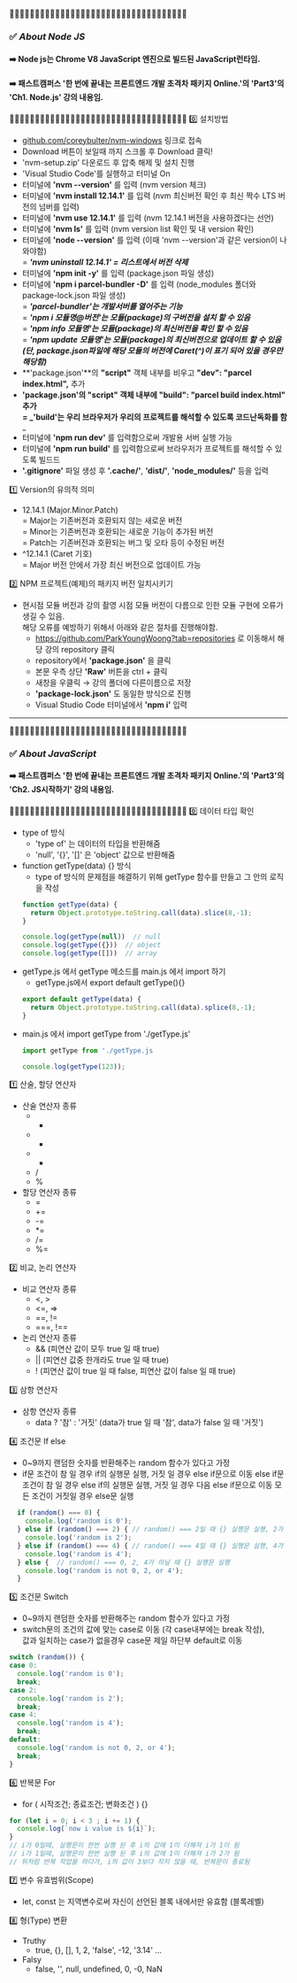 🔸🔸🔸🔸🔸🔸🔸🔸🔸🔸🔸🔸🔸🔸🔸🔸🔸🔸🔸🔸🔸🔸🔸🔸🔸🔸🔸🔸🔸🔸🔸🔸🔸🔸🔸
### ✅ ***About Node JS***  
#### ➡️ Node js는 Chrome V8 JavaScript 엔진으로 빌드된 JavaScript런타임.
#### ➡️ 패스트캠퍼스 '한 번에 끝내는 프론트엔드 개발 초격차 패키지 Online.'의 'Part3'의 'Ch1. Node.js' 강의 내용임.
🔸🔸🔸🔸🔸🔸🔸🔸🔸🔸🔸🔸🔸🔸🔸🔸🔸🔸🔸🔸🔸🔸🔸🔸🔸🔸🔸🔸🔸🔸🔸🔸🔸🔸🔸
  0️⃣ 설치방법
  - <a href="https://github.com/coreybulter/nvm-windows" title="Github로 이동" target="_blank"> github.com/coreybulter/nvm-windows</a>  링크로 접속
  - Download 버튼이 보일때 까지 스크롤 후 Download 클릭!
  - 'nvm-setup.zip' 다운로드 후 압축 해제 및 설치 진행
  - 'Visual Studio Code'를 실행하고 터미널 On
  - 터미널에 **'nvm --version'** 를 입력 (nvm version 체크)
  - 터미널에 **'nvm install 12.14.1'** 를 입력 (nvm 최신버전 확인 후 최신 짝수 LTS 버전의 넘버를 입력)
  - 터미널에 **'nvm use 12.14.1'** 를 입력 (nvm 12.14.1 버전을 사용하겠다는 선언)
  - 터미널에 **'nvm ls'** 를 입력 (nvm version list 확인 및 내 version 확인)
  - 터미널에 **'node --version'** 를 입력 (이때 'nvm --version'과 같은 version이 나와야함)  
  = _**'nvm uninstall 12.14.1' = 리스트에서 버전 삭제**_
  - 터미널에 **'npm init -y'** 를 입력 (package.json 파일 생성)
  - 터미널에 **'npm i parcel-bundler -D'** 를 입력 (node_modules 폴더와 package-lock.json 파일 생성)  
  = _**'parcel-bundler'는 개발서버를 열어주는 기능**_  
  = _**'npm i 모듈명@버전'는 모듈(package)의 구버전을 설치 할 수 있음**_  
  = _**'npm info 모듈명'는 모듈(package)의 최신버전을 확인 할 수 있음**_  
  = _**'npm update 모듈명'는 모듈(package)의 최신버전으로 업데이트 할 수 있음**_  
      ***(단, package.json파일에 해당 모듈의 버전에 Caret(^)이 표기 되어 있을 경우만 해당함)***
  - **'package.json'**의 **"script"** 객체 내부를 비우고 **"dev": "parcel index.html",** 추가
  - **'package.json'**의 **"script"** 객체 내부에 **"build": "parcel build index.html"** 추가  
  = _**'build'는 우리 브라우저가 우리의 프로젝트를 해석할 수 있도록 코드난독화를 함**_
  - 터미널에 **'npm run dev'** 를 입력함으로써 개발용 서버 실행 가능
  - 터미널에 **'npm run build'** 를 입력함으로써 브라우저가 프로젝트를 해석할 수 있도록 빌드드
  - **'.gitignore'** 파일 생성 후 **'.cache/'**, **'dist/'**, **'node_modules/'** 등을 입력

  1️⃣ Version의 유의적 의미
  - 12.14.1 (Major.Minor.Patch)  
  = Major는 기존버전과 호환되지 않는 새로운 버전  
  = Minor는 기존버전과 호환되는 새로운 기능이 추가된 버전  
  = Patch는 기존버전과 호환되는 버그 및 오타 등이 수정된 버전  
  - ^12.14.1 (Caret 기호)  
  = Major 버전 안에서 가장 최신 버전으로 업데이트 가능

  2️⃣ NPM 프로젝트(예제)의 패키지 버전 일치시키기  
  - 현시점 모듈 버전과 강의 촬영 시점 모듈 버전이 다름으로 인한 모듈 구현에 오류가 생길 수 있음.  
    해당 오류를 예방하기 위해서 아래와 같은 절차를 진행해야함.  
    - <a href="https://github.com/ParkYoungWoong?tab=repositories" title="Github로 이동" target="_blank">https://github.com/ParkYoungWoong?tab=repositories</a> 로 이동해서 해당 강의 repository 클릭
    - repository에서 **'package.json'** 을 클릭
    - 본문 우측 상단 **'Raw'** 버튼을 ctrl + 클릭
    - 새창을 우클릭 → 강의 폴더에 다른이름으로 저장
    - **'package-lock.json'** 도 동일한 방식으로 진행
    - Visual Studio Code 터미널에서 **'npm i'** 입력

---
🔹🔹🔹🔹🔹🔹🔹🔹🔹🔹🔹🔹🔹🔹🔹🔹🔹🔹🔹🔹🔹🔹🔹🔹🔹🔹🔹🔹🔹🔹🔹🔹🔹🔹🔹
### ✅ ***About JavaScript***  
#### ➡️ 패스트캠퍼스 '한 번에 끝내는 프론트엔드 개발 초격차 패키지 Online.'의 'Part3'의 'Ch2. JS시작하기' 강의 내용임.
🔹🔹🔹🔹🔹🔹🔹🔹🔹🔹🔹🔹🔹🔹🔹🔹🔹🔹🔹🔹🔹🔹🔹🔹🔹🔹🔹🔹🔹🔹🔹🔹🔹🔹🔹
0️⃣ 데이터 타입 확인
  - type of 방식
    - 'type of' 는 데이터의 타입을 반환해줌
    - 'null', '{}', '[]' 은 'object' 값으로 반환해줌
  - function getType(data) {} 방식
    - type of 방식의 문제점을 해결하기 위해 getType 함수를 만들고 그 안의 로직을 작성
    ```javascript
    function getType(data) {
      return Object.prototype.toString.call(data).slice(8,-1);
    }

    console.log(getType(null))  // null
    console.log(getType({}))  // object
    console.log(getType([]))  // array
    ```
  - getType.js 에서 getType 메소드를 main.js 에서 import 하기
    - getType.js에서 export default getType(){}
    ```javascript
    export default getType(data) {
      return Object.prototype.toString.call(data).splice(8,-1);
    }
    ```
  - main.js 에서 import getType from './getType.js'
    ```javascript
    import getType from './getType.js

    console.log(getType(123));
    ```

1️⃣ 산술, 할당 연산자
  - 산술 연산자 종류
    - +
    - -
    - *
    - /
    - %
  - 할당 연산자 종류
    - =
    - +=
    - -=
    - *=
    - /=
    - %=

2️⃣ 비교, 논리 연산자
  - 비교 연산자 종류
    - <, >
    - <=, =>
    - ==, !=
    - ===, !==
  - 논리 연산자 종류
    - && (피연산 값이 모두 true 일 때 true) 
    - || (피연산 값중 한개라도 true 일 때 true)
    - ! (피연산 값이 true 일 때 false, 피연산 값이 false 일 때 true)

3️⃣ 삼항 연산자
  - 삼항 연산자 종류
    - data ? '참' : '거짓' (data가 true 일 때 '참', data가 false 일 때 '거짓')

4️⃣ 조건문 If else
  - 0~9까지 랜덤한 숫자를 반환해주는 random 함수가 있다고 가정
  - if문 조건이 참 일 경우 if의 실행문 실행, 거짓 일 경우 else if문으로 이동
    else if문 조건이 참 일 경우 else if의 실행문 실행, 거짓 일 경우 다음 else if문으로 이동
    모든 조건이 거짓일 경우 else문 실행
  ```javascript
    if (random() === 0) { 
      console.log('random is 0'); 
    } else if (random() === 2) { // random() === 2일 때 {} 실행문 실행, 2가 아니면 else if문으로 넘어감
      console.log('random is 2');
    } else if (random() === 4) { // random() === 4일 때 {} 실행문 실행, 4가 아니면 else문으로 넘어감
      console.log('random is 4');
    } else {  // random() === 0, 2, 4가 아닐 때 {} 실행문 실행
      console.log('random is not 0, 2, or 4');
    }
  ```

5️⃣ 조건문 Switch
  - 0~9까지 랜덤한 숫자를 반환해주는 random 함수가 있다고 가정
  - switch문의 조건의 값에 맞는 case로 이동 (각 case내부에는 break 작성),  
    값과 일치하는 case가 없을경우 case문 제일 하단부 default로 이동
  ```javascript
  switch (random()) {
  case 0:
    console.log('random is 0');
    break;
  case 2:
    console.log('random is 2');
    break;
  case 4:
    console.log('random is 4');
    break;
  default:
    console.log('random is not 0, 2, or 4');
    break;
  }
  ```

6️⃣ 반복문 For
  - for ( 시작조건; 종료조건; 변화조건 ) {} 
  ```javascript
  for (let i = 0; i < 3 ; i += 1) {
    console.log(`now i value is ${i}`);
  }
  // i가 0일때, 실행문이 한번 실행 된 후 i의 값에 1이 더해져 i가 1이 됨
  // i가 1일때, 실행문이 한번 실행 된 후 i의 값에 1이 더해져 i가 2가 됨
  // 위처럼 반복 작업을 하다가, i의 값이 3보다 작지 않을 때, 반복문이 종료됨
  ```

7️⃣ 변수 유효범위(Scope)
  - let, const 는 지역변수로써 자신이 선언된 블록 내에서만 유효함 (블록레벨)

8️⃣ 형(Type) 변환
  - Truthy 
    - true, {}, [], 1, 2, 'false', -12, '3.14' ...
  - Falsy
    - false, '', null, undefined, 0, -0, NaN